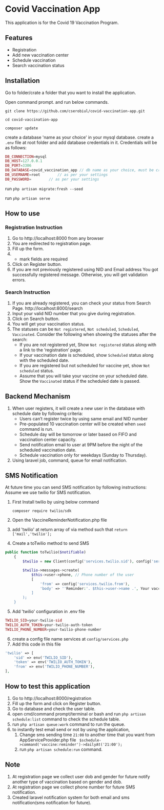 # Covid Vaccination App

This application is for the Covid 19 Vaccination Program.

## Features

- Registration
- Add new vaccination center
- Schedule vaccination
- Search vaccination status

## Installation
Go to folder/crate a folder that you want to install the application.

Open command prompt. and run below commands.

`git clone https://github.com/cserobiul/covid-vaccination-app.git`

`cd covid-vaccination-app`

`composer update`

create a database 'name as your choice' in your mysql database.
create a `.env` file at root folder and add database credentials in it.
Credentials will be as follows:

```php 
DB_CONNECTION=mysql 
DB_HOST=127.0.0.1
DB_PORT=3306
DB_DATABASE=covid_vaccination_app // db name as your choice, must be create first 
DB_USERNAME=root        // as per your settings
DB_PASSWORD=        // as per your settings

```
run `php artisan migrate:fresh --seed`

run `php artisan serve`

## How to use
### Registration Instruction
1. Go to http://localhost:8000 from any browser
2. You are redirected to registration page.
3. Fill up the form.
4. * mark fields are required
5. Click on Register button.
6. If you are not previously registered using NID and Email address You got successfully registered message. 
Otherwise, you will get validation errors.

### Search Instruction
1. If you are already registered, you can check your status from Search Page.
   http://localhost:8000/search
2. Input your valid NID number that you give during registration.
3. Click on Search button.
4. You will get your vaccination status.
5. The statuses can be `Not registered`, `Not scheduled`, `Scheduled`, `Vaccinated`. Consider the following when showing the statuses after the search:
   - If you are not registered yet, Show `Not registered` status along with a link to the ‘registration’ page.
   - If your vaccination date is scheduled, show `Scheduled` status along with the scheduled date.
   - If you are registered but not scheduled for vaccine yet, show `Not scheduled` status.
   - Assume that you will take your vaccine on your scheduled date. Show the `Vaccinated` status if the scheduled date is passed.

## Backend Mechanism
1. When user registers, it will create a new user in the database with schedule date by following criteria:
   - Users can’t register twice by using same email and NID number
   - Pre-populated 10 vaccination center will be created when `seed` command is run.
   - Schedule day will be tomorrow or later based on FIFO and vaccination center capacity.
   - Send notification email to user at 9PM before the night of the scheduled vaccination date.
   - Schedule vaccination only for weekdays (Sunday to Thursday).
2. Using laravel job, command, queue for email notification. 

## SMS Notification

At future time you can send SMS notification by following instructions:
Assume we use twilio for SMS notification.

1. First Install twilio by using below command

    `composer require twilio/sdk`

2. Open the VaccineReminderNotification.php file
3. add 'twilio' at return array of via method such that `return ['mail','twilio'];`
4. Create a toTwilio method to send SMS

```php
public function toTwilio($notifiable)
    {
        $twilio = new Client(config('services.twilio.sid'), config('services.twilio.token'));

        $twilio->messages->create(
            $this->user->phone, // Phone number of the user
            [
                'from' => config('services.twilio.from'),
                'body' => ''Reminder:'. $this->user->name .', Your vaccine is scheduled on ' . $this->scheduledDate . ' at ' . $this->center,
            ]
        );
    } 
```
5. Add 'twilio' configuration in .env file
 
```php
TWILIO_SID=your-twilio-sid
TWILIO_AUTH_TOKEN=your-twilio-auth-token
TWILIO_PHONE_NUMBER=your-twilio-phone-number

```

6. create a config file name services at `config/services.php`
7. Add this code in this file
```php
'twilio' => [
    'sid' => env('TWILIO_SID'),
    'token' => env('TWILIO_AUTH_TOKEN'),
    'from' => env('TWILIO_PHONE_NUMBER'),
],

```

## How to test this application
1. Go to http://localhost:8000/registration
2. Fill up the form and click on Register button.
3. Go to database and check the user table.
4. open cmd/command prompt/terminal or bash and run `php artisan schedule:list` command to check the schedule table.
5. run `php artisan queue:work` command to run the queue.
6. to instantly test email send or not by using the application, 
   1. Change sms sending time `21:00` to another time that you want from AppServiceProvider.php file
   ` $schedule->command('vaccine:reminder')->dailyAt('21:00');`
   2. run `php artisan schedule:run` command. 


## Note
1. At registration page we collect user dob and gender for future notify another type of vaccination based on gender and dob. 
2. At registration page we collect phone number for future SMS notification.
3. Created laravel notification system for both email and sms notification(sms notification for future). 

